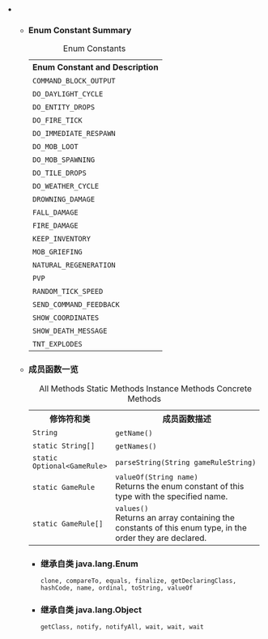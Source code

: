 <div class="summary">
<ul class="blockList">
<li class="blockList">
<!-- =========== ENUM CONSTANT SUMMARY =========== -->
<ul class="blockList">
<li class="blockList"><a name="enum.constant.summary">
<!--   -->
</a>
<h3>Enum Constant Summary</h3>
<table class="memberSummary" border="0" cellpadding="3" cellspacing="0" summary="Enum Constant Summary table, listing enum constants, and an explanation">
<caption><span>Enum Constants</span><span class="tabEnd"> </span></caption>
<tr>
<th class="colOne" scope="col">Enum Constant and Description</th>
</tr>
<tr class="altColor">
<td class="colOne"><code><span class="memberNameLink"><a >COMMAND_BLOCK_OUTPUT</a></span></code> </td>
</tr>
<tr class="rowColor">
<td class="colOne"><code><span class="memberNameLink"><a >DO_DAYLIGHT_CYCLE</a></span></code> </td>
</tr>
<tr class="altColor">
<td class="colOne"><code><span class="memberNameLink"><a >DO_ENTITY_DROPS</a></span></code> </td>
</tr>
<tr class="rowColor">
<td class="colOne"><code><span class="memberNameLink"><a >DO_FIRE_TICK</a></span></code> </td>
</tr>
<tr class="altColor">
<td class="colOne"><code><span class="memberNameLink"><a >DO_IMMEDIATE_RESPAWN</a></span></code> </td>
</tr>
<tr class="rowColor">
<td class="colOne"><code><span class="memberNameLink"><a >DO_MOB_LOOT</a></span></code> </td>
</tr>
<tr class="altColor">
<td class="colOne"><code><span class="memberNameLink"><a >DO_MOB_SPAWNING</a></span></code> </td>
</tr>
<tr class="rowColor">
<td class="colOne"><code><span class="memberNameLink"><a >DO_TILE_DROPS</a></span></code> </td>
</tr>
<tr class="altColor">
<td class="colOne"><code><span class="memberNameLink"><a >DO_WEATHER_CYCLE</a></span></code> </td>
</tr>
<tr class="rowColor">
<td class="colOne"><code><span class="memberNameLink"><a >DROWNING_DAMAGE</a></span></code> </td>
</tr>
<tr class="altColor">
<td class="colOne"><code><span class="memberNameLink"><a >FALL_DAMAGE</a></span></code> </td>
</tr>
<tr class="rowColor">
<td class="colOne"><code><span class="memberNameLink"><a >FIRE_DAMAGE</a></span></code> </td>
</tr>
<tr class="altColor">
<td class="colOne"><code><span class="memberNameLink"><a >KEEP_INVENTORY</a></span></code> </td>
</tr>
<tr class="rowColor">
<td class="colOne"><code><span class="memberNameLink"><a >MOB_GRIEFING</a></span></code> </td>
</tr>
<tr class="altColor">
<td class="colOne"><code><span class="memberNameLink"><a >NATURAL_REGENERATION</a></span></code> </td>
</tr>
<tr class="rowColor">
<td class="colOne"><code><span class="memberNameLink"><a >PVP</a></span></code> </td>
</tr>
<tr class="altColor">
<td class="colOne"><code><span class="memberNameLink"><a >RANDOM_TICK_SPEED</a></span></code> </td>
</tr>
<tr class="rowColor">
<td class="colOne"><code><span class="memberNameLink"><a >SEND_COMMAND_FEEDBACK</a></span></code> </td>
</tr>
<tr class="altColor">
<td class="colOne"><code><span class="memberNameLink"><a >SHOW_COORDINATES</a></span></code> </td>
</tr>
<tr class="rowColor">
<td class="colOne"><code><span class="memberNameLink"><a >SHOW_DEATH_MESSAGE</a></span></code> </td>
</tr>
<tr class="altColor">
<td class="colOne"><code><span class="memberNameLink"><a >TNT_EXPLODES</a></span></code> </td>
</tr>
</table>
</li>
</ul>
<!-- ========== METHOD SUMMARY =========== -->
<ul class="blockList">
<li class="blockList"><a name="method.summary">
<!--   -->
</a>
<h3>成员函数一览</h3>
<table class="memberSummary" border="0" cellpadding="3" cellspacing="0" summary="Method Summary table, listing methods, and an explanation">
<caption><span id="t0" class="activeTableTab"><span>All Methods</span><span class="tabEnd"> </span></span><span id="t1" class="tableTab"><span><a >Static Methods</a></span><span class="tabEnd"> </span></span><span id="t2" class="tableTab"><span><a >Instance Methods</a></span><span class="tabEnd"> </span></span><span id="t4" class="tableTab"><span><a >Concrete Methods</a></span><span class="tabEnd"> </span></span></caption>
<tr>
<th>修饰符和类</th>
<th>成员函数描述</th>
</tr>
<tr id="i0" class="altColor">
<td class="colFirst"><code><a  title="class or interface in java.lang">String</a></code></td>
<td class="colLast"><code><span class="memberNameLink"><a >getName</a></span>()</code> </td>
</tr>
<tr id="i1" class="rowColor">
<td class="colFirst"><code>static <a  title="class or interface in java.lang">String</a>[]</code></td>
<td class="colLast"><code><span class="memberNameLink"><a >getNames</a></span>()</code> </td>
</tr>
<tr id="i2" class="altColor">
<td class="colFirst"><code>static <a  title="class or interface in java.util">Optional</a>&lt;<a  title="enum in cn.nukkit.level">GameRule</a>&gt;</code></td>
<td class="colLast"><code><span class="memberNameLink"><a >parseString</a></span>(<a  title="class or interface in java.lang">String</a> gameRuleString)</code> </td>
</tr>
<tr id="i3" class="rowColor">
<td class="colFirst"><code>static <a  title="enum in cn.nukkit.level">GameRule</a></code></td>
<td class="colLast"><code><span class="memberNameLink"><a >valueOf</a></span>(<a  title="class or interface in java.lang">String</a> name)</code>
<div class="block">Returns the enum constant of this type with the specified name.</div>
</td>
</tr>
<tr id="i4" class="altColor">
<td class="colFirst"><code>static <a  title="enum in cn.nukkit.level">GameRule</a>[]</code></td>
<td class="colLast"><code><span class="memberNameLink"><a >values</a></span>()</code>
<div class="block">Returns an array containing the constants of this enum type, in
the order they are declared.</div>
</td>
</tr>
</table>
<ul class="blockList">
<li class="blockList"><a name="methods.inherited.from.class.java.lang.Enum">
<!--   -->
</a>
<h3>继承自类 java.lang.<a  title="class or interface in java.lang">Enum</a></h3>
<code><a  title="class or interface in java.lang">clone</a>, <a  title="class or interface in java.lang">compareTo</a>, <a  title="class or interface in java.lang">equals</a>, <a  title="class or interface in java.lang">finalize</a>, <a  title="class or interface in java.lang">getDeclaringClass</a>, <a  title="class or interface in java.lang">hashCode</a>, <a  title="class or interface in java.lang">name</a>, <a  title="class or interface in java.lang">ordinal</a>, <a  title="class or interface in java.lang">toString</a>, <a  title="class or interface in java.lang">valueOf</a></code></li>
</ul>
<ul class="blockList">
<li class="blockList"><a name="methods.inherited.from.class.java.lang.Object">
<!--   -->
</a>
<h3>继承自类 java.lang.<a  title="class or interface in java.lang">Object</a></h3>
<code><a  title="class or interface in java.lang">getClass</a>, <a  title="class or interface in java.lang">notify</a>, <a  title="class or interface in java.lang">notifyAll</a>, <a  title="class or interface in java.lang">wait</a>, <a  title="class or interface in java.lang">wait</a>, <a  title="class or interface in java.lang">wait</a></code></li>
</ul>
</li>
</ul>
</li>
</ul>
</div>
